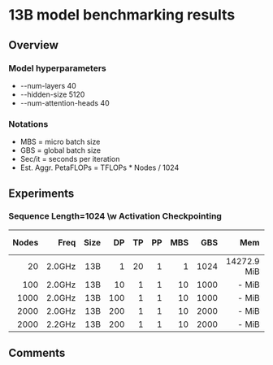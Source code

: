 # 13B model benchmarking results

## Overview
### Model hyperparameters
- --num-layers 40 
- --hidden-size 5120 
- --num-attention-heads 40 

### Notations
- MBS = micro batch size
- GBS = global batch size
- Sec/it = seconds per iteration 
- Est. Aggr. PetaFLOPs = TFLOPs * Nodes / 1024

## Experiments

### Sequence Length=1024 \w Activation Checkpointing
| Nodes | Freq   | Size | DP  | TP | PP | MBS  | GBS  | Mem         | Sec/it | TFLOPs | Est. Aggr. PetaFLOPs| Notes |
| ----: | -----: | ---: | --: | -: | -: | ---: | ---: | ----------: | -----: | -----: | ------------------: | ----: |
|    20 | 2.0GHz |  13B |   1 | 20 |  1 |    1 | 1024 | 14272.9 MiB | 7717.7 |   0.72 |              0.0144 |     - |
|   100 | 2.0GHz |  13B |  10 |  1 |  1 |   10 | 1000 |       - MiB | - |  - | - | - |
|  1000 | 2.0GHz |  13B | 100 |  1 |  1 |   10 | 1000 |       - MiB | - |  - | - | - |
|  2000 | 2.0GHz |  13B | 200 |  1 |  1 |   10 | 2000 |       - MiB | - |  - | - | - |
|  2000 | 2.2GHz |  13B | 200 |  1 |  1 |   10 | 2000 |       - MiB | - |  - | - | - |

## Comments

